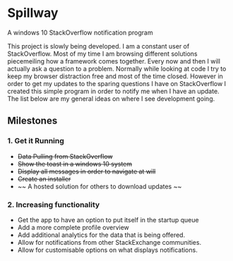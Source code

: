 # Spillway
A windows 10 StackOverflow notification program

This project is slowly being developed. I am a constant user of StackOverflow. Most of my time I am browsing different solutions piecemeiling how a framework comes together. Every now and then I will actually ask a question to a problem. Normally while looking at code I try to keep my browser distraction free and most of the time closed. However in order to get my updates to the sparing questions I have on StackOverflow I created this simple program in order to notify me when I have an update. The list below are my general ideas on where I see development going.

## Milestones

### 1. Get it Running
 - ~~Data Pulling from StackOverflow~~
 - ~~Show the toast in a windows 10 system~~
 - ~~Display all messages in order to navigate at will~~
 - ~~Create an installer~~
 - ~~ A hosted solution for others to download updates ~~

### 2. Increasing functionality
 - Get the app to have an option to put itself in the startup queue
 - Add a more complete profile overview
 - Add additional analytics for the data that is being offered. 
 - Allow for notifications from other StackExchange communities.
 - Allow for customisable options on what displays notifications.